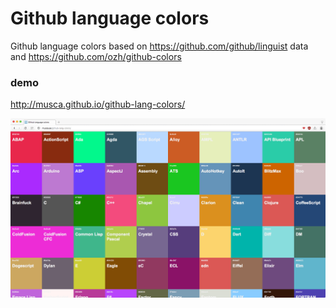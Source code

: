 # Github language colors

Github language colors based on https://github.com/github/linguist data and https://github.com/ozh/github-colors

### demo
http://musca.github.io/github-lang-colors/

![screenshot](https://raw.githubusercontent.com/musca/github-lang-colors/master/github-lang-colors.png)
